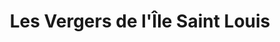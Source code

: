 ---
title: "Les Vergers de l'Île Saint Louis"
url: /paris/les-vergers-de-lile-saint-louis/
shop: Gemüse & Obst
---